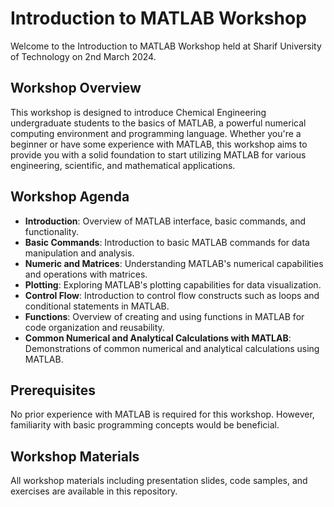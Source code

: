 # Introduction to MATLAB Workshop

Welcome to the Introduction to MATLAB Workshop held at Sharif University of Technology on 2nd March 2024.

## Workshop Overview
This workshop is designed to introduce Chemical Engineering undergraduate students to the basics of MATLAB, a powerful numerical computing environment and programming language. Whether you're a beginner or have some experience with MATLAB, this workshop aims to provide you with a solid foundation to start utilizing MATLAB for various engineering, scientific, and mathematical applications.

## Workshop Agenda
- **Introduction**: Overview of MATLAB interface, basic commands, and functionality.
- **Basic Commands**: Introduction to basic MATLAB commands for data manipulation and analysis.
- **Numeric and Matrices**: Understanding MATLAB's numerical capabilities and operations with matrices.
- **Plotting**: Exploring MATLAB's plotting capabilities for data visualization.
- **Control Flow**: Introduction to control flow constructs such as loops and conditional statements in MATLAB.
- **Functions**: Overview of creating and using functions in MATLAB for code organization and reusability.
- **Common Numerical and Analytical Calculations with MATLAB**: Demonstrations of common numerical and analytical calculations using MATLAB.

## Prerequisites
No prior experience with MATLAB is required for this workshop. However, familiarity with basic programming concepts would be beneficial.

## Workshop Materials
All workshop materials including presentation slides, code samples, and exercises are available in this repository.


